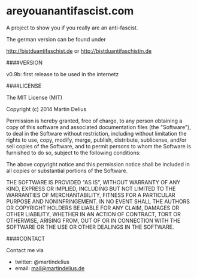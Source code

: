 
areyouanantifascist.com
=======================

A project to show you if you really are an anti-fascist.

The german version can be found under

http://bistduantifaschist.de or
http://bistduantifaschistin.de

####VERSION

v0.9b: first release to be used in the internetz

####LICENSE

The MIT License (MIT)

Copyright (c) 2014 Martin Delius

Permission is hereby granted, free of charge, to any person obtaining a copy
of this software and associated documentation files (the "Software"), to deal
in the Software without restriction, including without limitation the rights
to use, copy, modify, merge, publish, distribute, sublicense, and/or sell
copies of the Software, and to permit persons to whom the Software is
furnished to do so, subject to the following conditions:

The above copyright notice and this permission notice shall be included in
all copies or substantial portions of the Software.

THE SOFTWARE IS PROVIDED "AS IS", WITHOUT WARRANTY OF ANY KIND, EXPRESS OR
IMPLIED, INCLUDING BUT NOT LIMITED TO THE WARRANTIES OF MERCHANTABILITY,
FITNESS FOR A PARTICULAR PURPOSE AND NONINFRINGEMENT. IN NO EVENT SHALL THE
AUTHORS OR COPYRIGHT HOLDERS BE LIABLE FOR ANY CLAIM, DAMAGES OR OTHER
LIABILITY, WHETHER IN AN ACTION OF CONTRACT, TORT OR OTHERWISE, ARISING FROM,
OUT OF OR IN CONNECTION WITH THE SOFTWARE OR THE USE OR OTHER DEALINGS IN
THE SOFTWARE. 


####CONTACT

Contact me via

* twitter: @martindelius
* email: mail@martindelius.de

